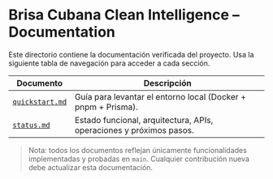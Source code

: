# Brisa Cubana Clean Intelligence – Documentation

Este directorio contiene la documentación verificada del proyecto. Usa la siguiente tabla de navegación para acceder a cada sección.

| Documento                          | Descripción                                                         |
| ---------------------------------- | ------------------------------------------------------------------- |
| [`quickstart.md`](./quickstart.md) | Guía para levantar el entorno local (Docker + pnpm + Prisma).       |
| [`status.md`](./status.md)         | Estado funcional, arquitectura, APIs, operaciones y próximos pasos. |

> Nota: todos los documentos reflejan únicamente funcionalidades implementadas y probadas en `main`. Cualquier contribución nueva debe actualizar esta documentación.
